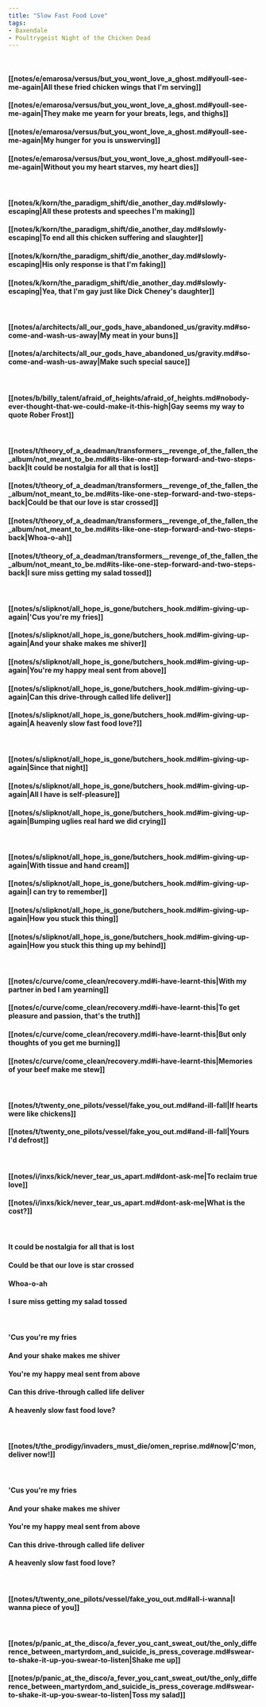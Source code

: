 ```yaml
---
title: "Slow Fast Food Love"
tags:
- Baxendale
- Poultrygeist Night of the Chicken Dead
---
```

&nbsp;
#### [[notes/e/emarosa/versus/but_you_wont_love_a_ghost.md#youll-see-me-again|All these fried chicken wings that I'm serving]]
#### [[notes/e/emarosa/versus/but_you_wont_love_a_ghost.md#youll-see-me-again|They make me yearn for your breats, legs, and thighs]]
#### [[notes/e/emarosa/versus/but_you_wont_love_a_ghost.md#youll-see-me-again|My hunger for you is unswerving]]
#### [[notes/e/emarosa/versus/but_you_wont_love_a_ghost.md#youll-see-me-again|Without you my heart starves, my heart dies]]
&nbsp;
#### [[notes/k/korn/the_paradigm_shift/die_another_day.md#slowly-escaping|All these protests and speeches I'm making]]
#### [[notes/k/korn/the_paradigm_shift/die_another_day.md#slowly-escaping|To end all this chicken suffering and slaughter]]
#### [[notes/k/korn/the_paradigm_shift/die_another_day.md#slowly-escaping|His only response is that I'm faking]]
#### [[notes/k/korn/the_paradigm_shift/die_another_day.md#slowly-escaping|Yea, that I'm gay just like Dick Cheney's daughter]]
&nbsp;
#### [[notes/a/architects/all_our_gods_have_abandoned_us/gravity.md#so-come-and-wash-us-away|My meat in your buns]]
#### [[notes/a/architects/all_our_gods_have_abandoned_us/gravity.md#so-come-and-wash-us-away|Make such special sauce]]
&nbsp;
#### [[notes/b/billy_talent/afraid_of_heights/afraid_of_heights.md#nobody-ever-thought-that-we-could-make-it-this-high|Gay seems my way to quote Rober Frost]]
&nbsp;
#### [[notes/t/theory_of_a_deadman/transformers__revenge_of_the_fallen_the_album/not_meant_to_be.md#its-like-one-step-forward-and-two-steps-back|It could be nostalgia for all that is lost]]
#### [[notes/t/theory_of_a_deadman/transformers__revenge_of_the_fallen_the_album/not_meant_to_be.md#its-like-one-step-forward-and-two-steps-back|Could be that our love is star crossed]]
#### [[notes/t/theory_of_a_deadman/transformers__revenge_of_the_fallen_the_album/not_meant_to_be.md#its-like-one-step-forward-and-two-steps-back|Whoa-o-ah]]
#### [[notes/t/theory_of_a_deadman/transformers__revenge_of_the_fallen_the_album/not_meant_to_be.md#its-like-one-step-forward-and-two-steps-back|I sure miss getting my salad tossed]]
&nbsp;
#### [[notes/s/slipknot/all_hope_is_gone/butchers_hook.md#im-giving-up-again|'Cus you're my fries]]
#### [[notes/s/slipknot/all_hope_is_gone/butchers_hook.md#im-giving-up-again|And your shake makes me shiver]]
#### [[notes/s/slipknot/all_hope_is_gone/butchers_hook.md#im-giving-up-again|You're my happy meal sent from above]]
#### [[notes/s/slipknot/all_hope_is_gone/butchers_hook.md#im-giving-up-again|Can this drive-through called life deliver]]
#### [[notes/s/slipknot/all_hope_is_gone/butchers_hook.md#im-giving-up-again|A heavenly slow fast food love?]]
&nbsp;
#### [[notes/s/slipknot/all_hope_is_gone/butchers_hook.md#im-giving-up-again|Since that night]]
#### [[notes/s/slipknot/all_hope_is_gone/butchers_hook.md#im-giving-up-again|All I have is self-pleasure]]
#### [[notes/s/slipknot/all_hope_is_gone/butchers_hook.md#im-giving-up-again|Bumping uglies real hard we did crying]]
&nbsp;
#### [[notes/s/slipknot/all_hope_is_gone/butchers_hook.md#im-giving-up-again|With tissue and hand cream]]
#### [[notes/s/slipknot/all_hope_is_gone/butchers_hook.md#im-giving-up-again|I can try to remember]]
#### [[notes/s/slipknot/all_hope_is_gone/butchers_hook.md#im-giving-up-again|How you stuck this thing]]
#### [[notes/s/slipknot/all_hope_is_gone/butchers_hook.md#im-giving-up-again|How you stuck this thing up my behind]]
&nbsp;
#### [[notes/c/curve/come_clean/recovery.md#i-have-learnt-this|With my partner in bed I am yearning]]
#### [[notes/c/curve/come_clean/recovery.md#i-have-learnt-this|To get pleasure and passion, that's the truth]]
#### [[notes/c/curve/come_clean/recovery.md#i-have-learnt-this|But only thoughts of you get me burning]]
#### [[notes/c/curve/come_clean/recovery.md#i-have-learnt-this|Memories of your beef make me stew]]
&nbsp;
#### [[notes/t/twenty_one_pilots/vessel/fake_you_out.md#and-ill-fall|If hearts were like chickens]]
#### [[notes/t/twenty_one_pilots/vessel/fake_you_out.md#and-ill-fall|Yours I'd defrost]]
&nbsp;
#### [[notes/i/inxs/kick/never_tear_us_apart.md#dont-ask-me|To reclaim true love]]
#### [[notes/i/inxs/kick/never_tear_us_apart.md#dont-ask-me|What is the cost?]]
&nbsp;
#### It could be nostalgia for all that is lost
#### Could be that our love is star crossed
#### Whoa-o-ah
#### I sure miss getting my salad tossed
&nbsp;
#### 'Cus you're my fries
#### And your shake makes me shiver
#### You're my happy meal sent from above
#### Can this drive-through called life deliver
#### A heavenly slow fast food love?
&nbsp;
#### [[notes/t/the_prodigy/invaders_must_die/omen_reprise.md#now|C'mon, deliver now!]]
&nbsp;
#### 'Cus you're my fries
#### And your shake makes me shiver
#### You're my happy meal sent from above
#### Can this drive-through called life deliver
#### A heavenly slow fast food love?
&nbsp;
#### [[notes/t/twenty_one_pilots/vessel/fake_you_out.md#all-i-wanna|I wanna piece of you]]
&nbsp;
#### [[notes/p/panic_at_the_disco/a_fever_you_cant_sweat_out/the_only_difference_between_martyrdom_and_suicide_is_press_coverage.md#swear-to-shake-it-up-you-swear-to-listen|Shake me up]]
#### [[notes/p/panic_at_the_disco/a_fever_you_cant_sweat_out/the_only_difference_between_martyrdom_and_suicide_is_press_coverage.md#swear-to-shake-it-up-you-swear-to-listen|Toss my salad]]
